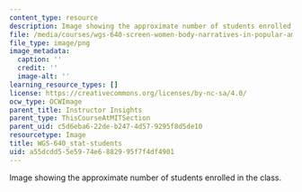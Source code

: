 ```yaml
---
content_type: resource
description: Image showing the approximate number of students enrolled in the class.
file: /media/courses/wgs-640-screen-women-body-narratives-in-popular-american-film-spring-2014/a55dcdd55e5974e6882995f7f4df4901_WGS-640_stat-students.png
file_type: image/png
image_metadata:
  caption: ''
  credit: ''
  image-alt: ''
learning_resource_types: []
license: https://creativecommons.org/licenses/by-nc-sa/4.0/
ocw_type: OCWImage
parent_title: Instructor Insights
parent_type: ThisCourseAtMITSection
parent_uid: c5d6eba6-22de-b247-4d57-9295f8d5de10
resourcetype: Image
title: WGS-640_stat-students
uid: a55dcdd5-5e59-74e6-8829-95f7f4df4901
---
```

Image showing the approximate number of students enrolled in the class.